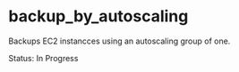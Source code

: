 # backup_by_autoscaling
Backups EC2 instancces using an autoscaling group of one. 

Status: In Progress
